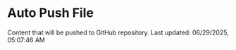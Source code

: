 # Auto Push File

Content that will be pushed to GitHub repository.
Last updated: 06/29/2025, 05:07:46 AM